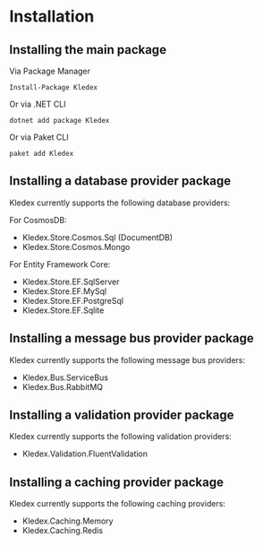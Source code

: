 # Installation

## Installing the main package

Via Package Manager

    Install-Package Kledex
   
Or via .NET CLI

    dotnet add package Kledex
    
Or via Paket CLI

    paket add Kledex

## Installing a database provider package

Kledex currently supports the following database providers:

For CosmosDB:
- Kledex.Store.Cosmos.Sql (DocumentDB)
- Kledex.Store.Cosmos.Mongo

For Entity Framework Core:
- Kledex.Store.EF.SqlServer
- Kledex.Store.EF.MySql
- Kledex.Store.EF.PostgreSql
- Kledex.Store.EF.Sqlite

## Installing a message bus provider package

Kledex currently supports the following message bus providers:
- Kledex.Bus.ServiceBus
- Kledex.Bus.RabbitMQ

## Installing a validation provider package

Kledex currently supports the following validation providers:
- Kledex.Validation.FluentValidation

## Installing a caching provider package

Kledex currently supports the following caching providers:
- Kledex.Caching.Memory
- Kledex.Caching.Redis